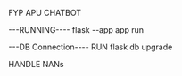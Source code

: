 FYP APU CHATBOT

---RUNNING----
flask --app app run

---DB Connection----
RUN 
flask db upgrade

HANDLE NANs
